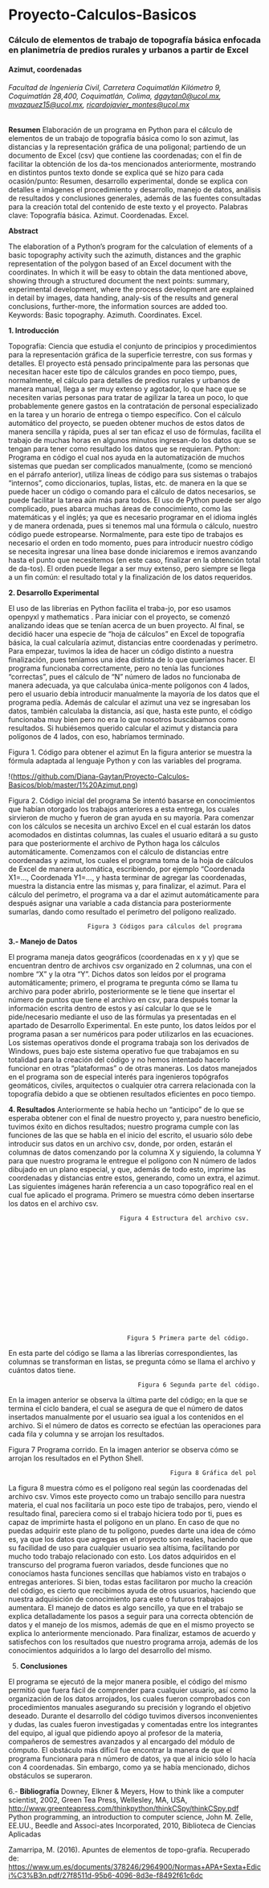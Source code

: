 # Proyecto-Calculos-Basicos
### Cálculo de elementos de trabajo de topografía básica enfocada en planimetría de predios rurales y urbanos a partir de Excel
#### Azimut, coordenadas
###### Facultad de Ingeniería Civil, Carretera Coquimatlán Kilómetro 9, Coquimatlán 28,400, Coquimatlán, Colima, dgaytan0@ucol.mx, mvazquez15@ucol.mx, ricardojavier_montes@ucol.mx 

**Resumen**
Elaboración de un programa en Python para el cálculo de elementos de un trabajo de topografía básica como lo son azimut, las distancias y la representación gráfica de una poligonal; partiendo de un documento de Excel (csv) que contiene las coordenadas; con el fin de facilitar la obtención de los da-tos mencionados anteriormente, mostrando en distintos puntos texto donde se explica qué se hizo para cada ocasión/punto: Resumen, desarrollo experimental, donde se explica con detalles e imágenes el procedimiento y desarrollo, manejo de datos, análisis de resultados y conclusiones generales, además de las fuentes consultadas para la creación total del contenido de este texto y el proyecto. 
Palabras clave: Topografía básica. Azimut.	 Coordenadas. Excel.

 
**Abstract**

The elaboration of a Python’s program for the calculation of elements of a basic topography activity such the azimuth, distances and the graphic representation of the polygon based of an Excel document with the coordinates. In which it will be easy to obtain the data mentioned above, showing through a structured document the next points: summary, experimental development, where the process development are explained in detail by images, data handing, analy-sis of the results and general conclusions, further-more, the information sources are added too.
Keywords: Basic topography. Azimuth. Coordinates. Excel.




**1. 	Introducción**

Topografía: Ciencia que estudia el conjunto de principios y procedimientos para la representación gráfica de la superficie terrestre, con sus formas y detalles.
El proyecto está pensado principalmente para las personas que necesitan hacer este tipo de cálculos grandes en poco tiempo, pues, normalmente, el cálculo para detalles de predios rurales y urbanos de manera manual, llega a ser muy extenso y agotador, lo que hace que se necesiten varias personas para tratar de agilizar la tarea un poco, lo que probablemente genere gastos en la contratación de personal especializado en la tarea y un horario de entrega o tiempo específico. Con el cálculo automático del proyecto, se pueden obtener muchos de estos datos de manera sencilla y rápida, pues al ser tan eficaz el uso de fórmulas, facilita el trabajo de muchas horas en algunos minutos ingresan-do los datos que se tengan para tener como resultado los datos que se requieran.
Python: Programa en código el cual nos ayuda en la automatización de muchos sistemas que puedan ser complicados manualmente, (como se mencionó en el párrafo anterior), utiliza líneas de código para sus sistemas o trabajos “internos”, como diccionarios, tuplas, listas, etc. de manera en la que se puede hacer un código o comando para el cálculo de datos necesarios, se puede facilitar la tarea aún más para todos.
El uso de Python puede ser algo complicado, pues abarca muchas áreas de conocimiento, como las matemáticas y el inglés; ya que es necesario programar en el idioma inglés y de manera ordenada, pues si tenemos mal una fórmula o cálculo, nuestro código puede estropearse.
Normalmente, para este tipo de trabajos es necesario el orden en todo momento, pues para introducir nuestro código se necesita ingresar una línea base donde iniciaremos e iremos avanzando hasta el punto que necesitemos (en este caso, finalizar en la obtención total de da-tos). 
El orden puede llegar a ser muy extenso, pero siempre se llega a un fin común: el resultado total y la finalización de los datos requeridos.

**2. 	Desarrollo Experimental**

El uso de las librerías en Python facilita el traba-jo, por eso usamos openpyxl y mathematics . Para iniciar con el proyecto, se comenzó analizando ideas que se tenían acerca de un buen proyecto. Al final, se decidió hacer una especie de “hoja de cálculos” en Excel de topografía básica, la cual calcularía azimut, distancias entre coordenadas y perímetro. 
Para empezar, tuvimos la idea de hacer un código distinto a nuestra finalización, pues teníamos una idea distinta de lo que queríamos hacer. El programa funcionaba correctamente, pero no tenía las funciones “correctas”, pues el cálculo de “N” número de lados no funcionaba de manera adecuada, ya que calculaba única-mente polígonos con 4 lados, pero el usuario debía introducir manualmente la mayoría de los datos que el programa pedía. Además de calcular el azimut una vez se ingresaban los datos, también calculaba la distancia, así que, hasta este punto, el código funcionaba muy bien pero no era lo que nosotros buscábamos como resultados. Si hubiésemos querido calcular el azimut y distancia para polígonos de 4 lados, con eso, habríamos terminado.
 
Figura 1. Código para obtener el azimut
En la figura anterior se muestra la fórmula adaptada al lenguaje Python y con las variables del programa.





!(https://github.com/Diana-Gaytan/Proyecto-Calculos-Basicos/blob/master/1%20Azimut.png)











Figura 2. Código inicial del programa
Se intentó basarse en conocimientos que habían otorgado los trabajos anteriores a esta entrega, los cuales sirvieron de mucho y fueron de gran ayuda en su mayoría. Para comenzar con los cálculos se necesita un archivo Excel en el cual estarán los datos acomodados en distintas columnas, las cuales el usuario editará a su gusto para que posteriormente el archivo de Python haga los cálculos automáticamente.
Comenzamos con el cálculo de distancias entre coordenadas y azimut, los cuales el programa toma de la hoja de cálculos de Excel de manera automática, escribiendo, por ejemplo “Coordenada X1=…, Coordenada Y1=…, y hasta terminar de agregar las coordenadas, muestra la distancia entre las mismas y, para finalizar, el azimut. Para el cálculo del perímetro, el programa va a dar el azimut automáticamente para después asignar una variable a cada distancia para posteriormente sumarlas, dando como resultado el perímetro del polígono realizado.






                          Figura 3 Códigos para cálculos del programa
                          
**3.- Manejo de Datos**

El programa maneja datos geográficos (coordenadas en x y y) que se encuentran dentro de archivos csv organizado en 2 columnas, una con el nombre “X” y la otra “Y”. Dichos datos son leídos por el programa automáticamente; primero, el programa te pregunta cómo se llama tu archivo para poder abrirlo, posteriormente se le tiene que insertar el número de puntos que tiene el archivo en csv, para después tomar la información escrita dentro de estos y así calcular lo que se le pide/necesario mediante el uso de las fórmulas ya presentadas en el apartado de Desarrollo Experimental. En este punto, los datos leídos por el programa pasan a ser numéricos para poder utilizarlos en las ecuaciones.
Los sistemas operativos donde el programa trabaja son los derivados de Windows, pues bajo este sistema operativo fue que trabajamos en su totalidad para la creación del código y no hemos intentado hacerlo funcionar en otras “plataformas” o de otras maneras. 
Los datos manejados en el programa son de especial interés para ingenieros topógrafos geomáticos, civiles, arquitectos o cualquier otra carrera relacionada con la topografía debido a que se obtienen resultados eficientes en poco tiempo.

**4. Resultados**
Anteriormente se había hecho un “anticipo” de lo que se esperaba obtener con el final de nuestro proyecto y, para nuestro beneficio, tuvimos éxito en dichos resultados; nuestro programa cumple con las funciones de las que se habla en el inicio del escrito, el usuario sólo debe introducir sus datos en un archivo csv, donde, por orden, estarán el columnas de datos comenzando por la columna X y siguiendo, la columna Y para que nuestro programa le entregue el polígono con N número de lados dibujado en un plano especial, y que, además de todo esto, imprime las coordenadas y distancias entre estos, generando, como un extra, el azimut.
Las siguientes imágenes harán referencia a un caso topográfico real en el cual fue aplicado el programa. Primero se muestra cómo deben insertarse los datos en el archivo csv.










                                   Figura 4 Estructura del archivo csv.
















                                     Figura 5 Primera parte del código.
                                     
En esta parte del código se llama a las librerías correspondientes, las columnas se transforman en listas, se pregunta cómo se llama el archivo y cuántos datos tiene.










                                        Figura 6 Segunda parte del código.
                                        
En la imagen anterior se observa la última parte del código; en la que se termina el ciclo bandera, el cual se asegura de que el número de datos insertados manualmente por el usuario sea igual a los contenidos en el archivo. Si el número de datos es correcto se efectúan las operaciones para cada fila y columna y se arrojan los resultados.













Figura 7 Programa corrido.
En la imagen anterior se observa cómo se arrojan los resultados en el Python Shell.




                                                 Figura 8 Gráfica del pol
                                                 
La figura 8 muestra cómo es el polígono real según las coordenadas del archivo csv.
Vimos este proyecto como un trabajo sencillo para nuestra materia, el cual nos facilitaría un poco este tipo de trabajos, pero, viendo el resultado final, pareciera como si el trabajo hiciera todo por ti, pues es capaz de imprimirte hasta el polígono en un plano. En caso de que no puedas adquirir este plano de tu polígono, puedes darte una idea de cómo es, ya que los datos que agregas en el proyecto son reales, haciendo que su facilidad de uso para cualquier usuario sea altísima, facilitando por mucho todo trabajo relacionado con esto. 
Los datos adquiridos en el transcurso del programa fueron variados, desde funciones que no conocíamos hasta funciones sencillas que habíamos visto en trabajos o entregas anteriores. Si bien, todas estas facilitaron por mucho la creación del código, es cierto que recibimos ayuda de otros usuarios, haciendo que nuestra adquisición de conocimiento para este o futuros trabajos aumentara. 
El manejo de datos es algo sencillo, ya que en el trabajo se explica detalladamente los pasos a seguir para una correcta obtención de datos y el manejo de los mismos, además de que en el mismo proyecto se explica lo anteriormente mencionado. 
Para finalizar, estamos de acuerdo y satisfechos con los resultados que nuestro programa arroja, además de los conocimientos adquiridos a lo largo del desarrollo del mismo.

5.	**Conclusiones**

El programa se ejecutó de la mejor manera posible, el código del mismo permitió que fuera fácil de comprender para cualquier usuario, así como la organización de los datos arrojados, los cuales fueron comprobados con procedimientos manuales asegurando su precisión y logrando el objetivo deseado.
Durante el desarrollo del código tuvimos diversos inconvenientes y dudas, las cuales fueron investigadas y comentadas entre los integrantes del equipo, al igual que pidiendo apoyo al profesor de la materia, compañeros de semestres avanzados y al encargado del módulo de cómputo.
El obstáculo más difícil fue encontrar la manera de que el programa funcionara para n número de datos, ya que al inicio sólo lo hacía con 4 coordenadas.
Sin embargo, como ya se había mencionado, dichos obstáculos se superaron.

6.- **Bibliografía**
Downey, Elkner & Meyers, How to think like a computer scientist, 2002, Green Tea Press, Wellesley, MA, USA, http://www.greenteapress.com/thinkpython/thinkCSpy/thinkCSpy.pdf
Python programming, an introduction to computer science, John M. Zelle, EE.UU., Beedle and Associ-ates Incorporated, 2010, Biblioteca de Ciencias Aplicadas

Zamarripa, M. (2016). Apuntes de elementos de topo-grafía. Recuperado de: 
https://www.um.es/documents/378246/2964900/Normas+APA+Sexta+Edici%C3%B3n.pdf/27f8511d-95b6-4096-8d3e-f8492f61c6dc
